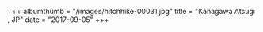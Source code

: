 +++
albumthumb = "/images/hitchhike-00031.jpg"
title = "Kanagawa Atsugi , JP"
date = "2017-09-05"
+++
